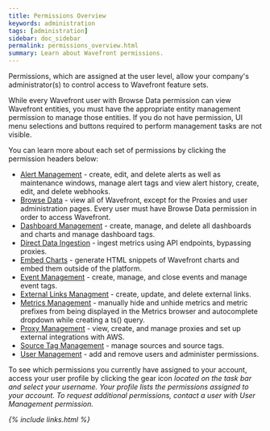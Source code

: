 ```yaml
---
title: Permissions Overview
keywords: administration
tags: [administration]
sidebar: doc_sidebar
permalink: permissions_overview.html
summary: Learn about Wavefront permissions.
---
```


Permissions, which are assigned at the user level, allow your company's administrator(s) to control access to Wavefront feature sets. 

<div markdown="span" class="alert alert-info" role="alert">While every Wavefront user with Browse Data permission can view Wavefront entities, you must have the appropriate entity management permission to manage those entities. If you do not have permission, UI menu selections and buttons required to perform management tasks are not visible.</div>

You can learn more about each set of permissions by clicking the permission headers below:
 
- [Alert Management](alerts_managing) - create, edit, and delete alerts as well as maintenance windows, manage alert tags and view alert history, create, edit, and delete webhooks.
- [Browse Data](permissions_misc#browse-data-permission) - view all of Wavefront, except for the Proxies and user administration pages. Every user must have Browse Data permission in order to access Wavefront.
- [Dashboard Management](dashboards_managing) - create, manage, and delete all dashboards and charts and manage dashboard tags.
- [Direct Data Ingestion](permissions_misc#direct-data-ingestion-permission) - ingest metrics using API endpoints, bypassing proxies.
- [Embed Charts](permissions_misc#embed-charts-permission) - generate HTML snippets of Wavefront charts and embed them outside of the platform.
- [Event Management](events_managing) - create, manage, and close events and manage event tags.
- [External Links Managment](external_links_managing) - create, update, and delete external links.
- [Metrics Management](metrics_managing) - manually hide and unhide metrics and metric prefixes from being displayed in the Metrics browser and autocomplete dropdown while creating a ts() query.
- [Proxy Management](proxies_managing) - view, create, and manage proxies and set up external integrations with AWS.
- [Source Tag Management](sources_managing) - manage sources and source tags.
- [User Management](users_managing) - add and remove users and administer permissions.

To see which permissions you currently have assigned to your account, access your user profile by clicking the gear icon <i class="fa fa-cog"/> located on the task bar and select your username. Your profile lists the permissions assigned to your account. To request additional permissions, contact a user with User Management permission.

{% include links.html %}

